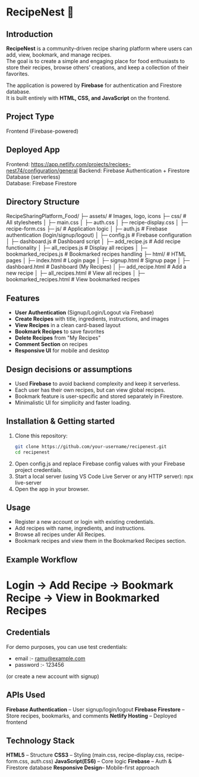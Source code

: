 # RecipeNest 🍲

## Introduction

**RecipeNest** is a community-driven recipe sharing platform where users can add, view, bookmark, and manage recipes.  
The goal is to create a simple and engaging place for food enthusiasts to store their recipes, browse others’ creations, and keep a collection of their favorites.

The application is powered by **Firebase** for authentication and Firestore database.  
It is built entirely with **HTML, CSS, and JavaScript** on the frontend.

## Project Type

Frontend (Firebase-powered)

## Deployed App

Frontend: https://app.netlify.com/projects/recipes-nest74/configuration/general
Backend: Firebase Authentication + Firestore Database (serverless)  
Database: Firebase Firestore

## Directory Structure

RecipeSharingPlatform_Food/
├─ assets/ # Images, logo, icons
├─ css/ # All stylesheets
│ ├─ main.css
│ ├─ auth.css
│ ├─ recipe-display.css
│ ├─ recipe-form.css
├─ js/ # Application logic
│ ├─ auth.js # Firebase authentication (login/signup/logout)
│ ├─ config.js # Firebase configuration
│ ├─ dashboard.js # Dashboard script
│ ├─ add_recipe.js # Add recipe functionality
│ ├─ all_recipes.js # Display all recipes
│ ├─ bookmarked_recipes.js # Bookmarked recipes handling
├─ html/ # HTML pages
│ ├─ index.html # Login page
│ ├─ signup.html # Signup page
│ ├─ dashboard.html # Dashboard (My Recipes)
│ ├─ add_recipe.html # Add a new recipe
│ ├─ all_recipes.html # View all recipes
│ ├─ bookmarked_recipes.html # View bookmarked recipes


## Features

- **User Authentication** (Signup/Login/Logout via Firebase)
- **Create Recipes** with title, ingredients, instructions, and images
- **View Recipes** in a clean card-based layout
- **Bookmark Recipes** to save favorites
- **Delete Recipes** from "My Recipes"
- **Comment Section** on recipes
- **Responsive UI** for mobile and desktop

## Design decisions or assumptions

- Used **Firebase** to avoid backend complexity and keep it serverless.
- Each user has their own recipes, but can view global recipes.
- Bookmark feature is user-specific and stored separately in Firestore.
- Minimalistic UI for simplicity and faster loading.

## Installation & Getting started

1. Clone this repository:
   ```bash
   git clone https://github.com/your-username/recipenest.git
   cd recipenest
   ```
2. Open config.js and replace Firebase config values with your Firebase
   project credentials.
3. Start a local server (using VS Code Live Server or any HTTP server):
   npx live-server
4. Open the app in your browser.

## Usage

- Register a new account or login with existing credentials.
- Add recipes with name, ingredients, and instructions.
- Browse all recipes under All Recipes.
- Bookmark recipes and view them in the Bookmarked Recipes section.

## Example Workflow

# Login → Add Recipe → Bookmark Recipe → View in Bookmarked Recipes

## Credentials

For demo purposes, you can use test credentials:

- email :- ramu@example.com
- password :- 123456

(or create a new account with signup)

## APIs Used

**Firebase Authentication** – User signup/login/logout
**Firebase Firestore** – Store recipes, bookmarks, and comments
**Netlify Hosting**  – Deployed frontend

## Technology Stack

**HTML5** – Structure
**CSS3** – Styling (main.css, recipe-display.css, recipe-form.css, auth.css)
**JavaScript(ES6)** – Core logic
**Firebase** – Auth & Firestore database
**Responsive Design**– Mobile-first approach
